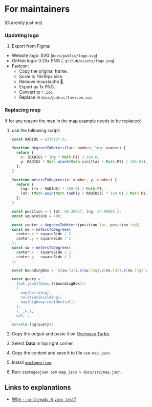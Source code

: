 # For maintainers

(Currently just me)

### Updating logo

1. Export from Figma:

- Website logo: SVG (`docs/public/logo.svg`)
- GitHub logo: 0.25x PNG (`.github/assets/logo.png`)
- Favicon:
  - Copy the original frame.
  - Scale to 16x16px size.
  - Remove moustache 🥸.
  - Export as 1x PNG.
  - Convert to `*.ico`.
  - Replace in `docs/public/favicon.ico`.

### Replacing map

If for any reason the map in the [map example](https://red-otter.dev/#map) needs to be replaced:

1. use the following script:

   ```ts
   const RADIUS = 6378137.0;

   function degreesToMeters(lat: number, lng: number) {
     return {
       x: (RADIUS * lng * Math.PI) / 180.0,
       y: RADIUS * Math.atanh(Math.sin((lat * Math.PI) / 180.0)),
     };
   }

   function metersToDegrees(x: number, y: number) {
     return {
       lng: ((x / RADIUS) * 180.0) / Math.PI,
       lat: (Math.asin(Math.tanh(y / RADIUS)) * 180.0) / Math.PI,
     };
   }

   const position = { lat: 60.26627, lng: 24.98868 };
   const squareSide = 400;

   const center = degreesToMeters(position.lat, position.lng);
   const ne = metersToDegrees(
     center.x + squareSide / 2,
     center.y + squareSide / 2
   );
   const sw = metersToDegrees(
     center.x - squareSide / 2,
     center.y - squareSide / 2
   );

   const boundingBox = `${sw.lat},${sw.lng},${ne.lat},${ne.lng}`;

   const query = `
     [out:json][bbox:${boundingBox}];
     (
       way[building];
       relation[building];
       way[highway~residential];
     );
     (._;>;);
     out;`;

   console.log(query);
   ```

1. Copy the output and paste it on [Overpass Turbo](https://overpass-turbo.eu).
1. Select **Data** in top right corner.
1. Copy the content and save it to file `osm-map.json`.
1. Install [`osmtogeojson`](https://github.com/tyrasd/osmtogeojson).
1. Run: `osmtogeojson osm-map.json > docs/src/map.json`.

## Links to explanations

- [Why `--no-threads` in `yarn test`?](https://twitter.com/youyuxi/status/1621299180261244928?s=20&t=fyQYZyV2omJHrGjlVrfq6A)

